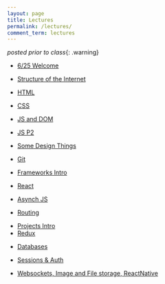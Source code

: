 ```yaml
---
layout: page
title: Lectures
permalink: /lectures/
comment_term: lectures
---
```



*posted prior to class*{: .warning}

<!-- 
<iframe style="transform: scale(0.5) translateX(-850px) translateY(-500px) " width="1600" height="1000" src="https://www.notion.so/brunchlabs/546f410dbf0e44f1a5d9f8d8870acc27?v=b8bc3ee253a6459386e758a316e29dd2" frameborder="0" allowfullscreen></iframe> 
-->


<!-- <script>
var proxyUrl = 'https://glacial-fjord-69804.herokuapp.com/',
    targetUrl = 'https://www.notion.so/brunchlabs/546f410dbf0e44f1a5d9f8d8870acc27?v=b8bc3ee253a6459386e758a316e29dd2'

// var data = {"collectionId":"3d23ca2c-401d-4d1b-998b-21287337caa4","collectionViewId":"f655aefd-1842-4e02-91ff-0960fb724696","query":{"aggregate":[{"id":"count","type":"title","view_type":"gallery","aggregation_type":"count"}],"filter":[],"sort":[],"filter_operator":"and"},"loader":{"type":"table","limit":70,"userTimeZone":"America/New_York","userLocale":"en","loadContentCover":true}}
// ;

fetch(proxyUrl + targetUrl, {
  method: 'GET', 
  // body: JSON.stringify(data), 
  headers:{
    'Content-Type': 'application/json'
  }
})
.then(res => res.json())
.then(response => {
  console.log('Success:', JSON.stringify(response.recordMap.block));
})
.catch(error => console.error('Error:', error));
 
</script> -->

<!-- * 3/31 Welcome -->
* [6/25 Welcome](00_welcome/)
<!-- * Structure of the Internet -->
<!-- * 3/31 Structure of the Internet -->
* [Structure of the Internet](01_interwebs/)
<!-- * HTML -->
<!-- * 4/1 HTML -->
* [HTML](02_html/)
<!-- * CSS -->
<!-- * 4/2 CSS -->
* [CSS](03_css/)
<!-- * JS and DOM -->
<!-- * 4/7 JS and DOM -->
* [JS and DOM](04_js1)
<!-- * JS P2 -->
<!-- * 4/9 JS P2 -->
* [JS P2](05_js2)
<!-- * Some Design Things -->
<!-- * 4/8 Some Design Things -->
* [Some Design Things](03_design/)
<!-- * Git -->
<!-- * 4/8 Git -->
* [Git](02_git/)
<!-- * Frameworks Intro -->
<!-- * 4/14 Frameworks Intro -->
* [Frameworks Intro](06_react1)
<!-- * React -->
<!-- * 4/16 React -->
* [React](07_react2)
<!-- * HUH 4/22 Project Intro -->
<!-- * HUH [4/24 Projects](07_project_intro) -->
<!-- * Asynch JS -->
<!-- * 4/21 Asynch JS -->
* [Asynch JS](08_asynch_js)
<!-- * Routing and Project Intro -->
<!-- * 4/23 Routing and Project Intro -->
* [Routing](09_routing)
<!-- * [4/23 Routing and Project Intro](09_routing) -->
<!-- * Redux -->
<!-- * 4/28 Redux -->
* [Projects Intro](../assignments/project/#1)
* [Redux](10_redux)
<!-- * Teams -->
<!-- * 5/05 Teams -->
<!-- * [5/05 Teams](12_teams-intro) -->
<!-- * Databases -->
<!-- * 5/07 Databases -->
* [Databases](12_intro_to_databases)
<!-- * 5/5 Pitches -->
<!-- * [5/5 Pitches](11_pitches) -->
<!-- * Sessions & Auth -->
<!-- * 5/12 Sessions & Auth -->
* [Sessions & Auth](13_sessions_auth)
<!-- * [5/7 Teams](13_teams) -->
<!-- * 5/14 Websockets, Image and File storage, ReactNative, TeamTime -->
* [Websockets, Image and File storage, ReactNative](15_ec_shorts)
<!-- * 5/14 In Class TeamWork Time -->
<!-- * 5/19 In Class TeamWork Time -->
<!-- * 5/19 In Class TeamWork Time -->
<!-- * 5/21 Mockup Sharing -->
<!-- * 5/26 In Class TeamWork Time -->
<!-- * 5/28 In Class TeamWork Time -->
<!-- * 6/02 Wrapup -->
<!-- * [6/02 Wrapup](16_wrapup) -->
<!-- * 6/09 TBD Final Demo Session -->

